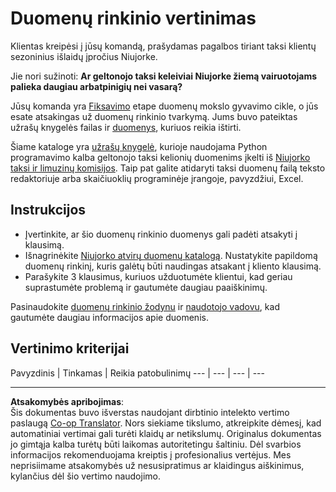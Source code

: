<!--
CO_OP_TRANSLATOR_METADATA:
{
  "original_hash": "564445c39ad29a491abcb9356fc4d47d",
  "translation_date": "2025-08-31T05:44:35+00:00",
  "source_file": "4-Data-Science-Lifecycle/14-Introduction/assignment.md",
  "language_code": "lt"
}
-->
# Duomenų rinkinio vertinimas

Klientas kreipėsi į jūsų komandą, prašydamas pagalbos tiriant taksi klientų sezoninius išlaidų įpročius Niujorke.

Jie nori sužinoti: **Ar geltonojo taksi keleiviai Niujorke žiemą vairuotojams palieka daugiau arbatpinigių nei vasarą?**

Jūsų komanda yra [Fiksavimo](Readme.md#Capturing) etape duomenų mokslo gyvavimo cikle, o jūs esate atsakingas už duomenų rinkinio tvarkymą. Jums buvo pateiktas užrašų knygelės failas ir [duomenys](../../../../data/taxi.csv), kuriuos reikia ištirti.

Šiame kataloge yra [užrašų knygelė](notebook.ipynb), kurioje naudojama Python programavimo kalba geltonojo taksi kelionių duomenims įkelti iš [Niujorko taksi ir limuzinų komisijos](https://docs.microsoft.com/en-us/azure/open-datasets/dataset-taxi-yellow?tabs=azureml-opendatasets). 
Taip pat galite atidaryti taksi duomenų failą teksto redaktoriuje arba skaičiuoklių programinėje įrangoje, pavyzdžiui, Excel.

## Instrukcijos

- Įvertinkite, ar šio duomenų rinkinio duomenys gali padėti atsakyti į klausimą.
- Išnagrinėkite [Niujorko atvirų duomenų katalogą](https://data.cityofnewyork.us/browse?sortBy=most_accessed&utf8=%E2%9C%93). Nustatykite papildomą duomenų rinkinį, kuris galėtų būti naudingas atsakant į kliento klausimą.
- Parašykite 3 klausimus, kuriuos užduotumėte klientui, kad geriau suprastumėte problemą ir gautumėte daugiau paaiškinimų.

Pasinaudokite [duomenų rinkinio žodynu](https://www1.nyc.gov/assets/tlc/downloads/pdf/data_dictionary_trip_records_yellow.pdf) ir [naudotojo vadovu](https://www1.nyc.gov/assets/tlc/downloads/pdf/trip_record_user_guide.pdf), kad gautumėte daugiau informacijos apie duomenis.

## Vertinimo kriterijai

Pavyzdinis | Tinkamas | Reikia patobulinimų
--- | --- | --- | ---

---

**Atsakomybės apribojimas**:  
Šis dokumentas buvo išverstas naudojant dirbtinio intelekto vertimo paslaugą [Co-op Translator](https://github.com/Azure/co-op-translator). Nors siekiame tikslumo, atkreipkite dėmesį, kad automatiniai vertimai gali turėti klaidų ar netikslumų. Originalus dokumentas jo gimtąja kalba turėtų būti laikomas autoritetingu šaltiniu. Dėl svarbios informacijos rekomenduojama kreiptis į profesionalius vertėjus. Mes neprisiimame atsakomybės už nesusipratimus ar klaidingus aiškinimus, kylančius dėl šio vertimo naudojimo.